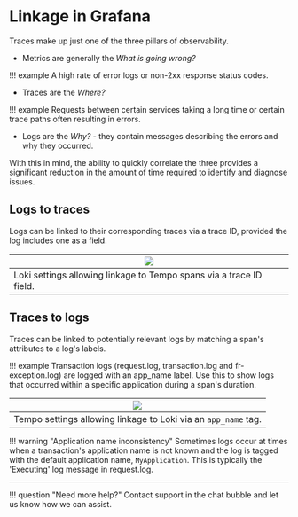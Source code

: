 # Linkage in Grafana
Traces make up just one of the three pillars of observability.

- Metrics are generally the *What is going wrong?*

!!! example
    A high rate of error logs or non-2xx response status codes.
- Traces are the *Where?*

!!! example 
    Requests between certain services taking a long time or certain trace paths often resulting in errors.

- Logs are the *Why?* - they contain messages describing the errors and why they occurred.

With this in mind, the ability to quickly correlate the three provides a significant reduction in the amount of time required to identify and diagnose issues.

## Logs to traces
Logs can be linked to their corresponding traces via a trace ID, provided the log includes one as a field.

| <a href="/frdocs/images/Tracing/loki-settings.png" target="_blank">![](/frdocs/images/Tracing/loki-settings.png)</a> |
| -- |
| Loki settings allowing linkage to Tempo spans via a trace ID field. |

## Traces to logs
Traces can be linked to potentially relevant logs by matching a span's attributes to a log's labels.

!!! example
    Transaction logs (request.log, transaction.log and fr-exception.log) are logged with an app_name label. Use this to show logs that occurred within a specific application during a span's duration. 

| <a href="/frdocs/images/Tracing/tempo-settings.png" target="_blank">![](/frdocs/images/Tracing/tempo-settings.png)</a> |
| -- |
| Tempo settings allowing linkage to Loki via an `app_name` tag. |

!!! warning "Application name inconsistency"
    Sometimes logs occur at times when a transaction's application name is not known and the log is tagged with the default application name, `MyApplication`. This is typically the 'Executing' log message in request.log.


---

!!! question "Need more help?"
    Contact support in the chat bubble and let us know how we can assist.